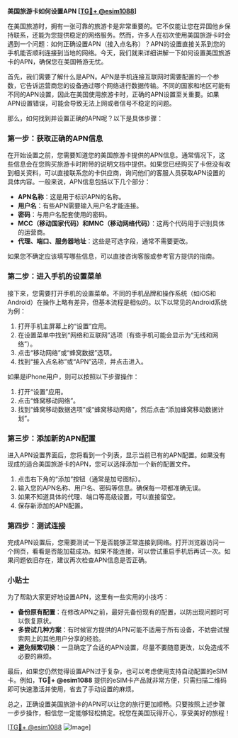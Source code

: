 **美国旅游卡如何设置APN [[TG💪+ @esim1088](https://t.me/s/esim1088)]**

在美国旅游时，拥有一张可靠的旅游卡是非常重要的。它不仅能让您在异国他乡保持联系，还能为您提供稳定的网络服务。然而，许多人在初次使用美国旅游卡时会遇到一个问题：如何正确设置APN（接入点名称）？APN的设置直接关系到您的手机能否顺利连接到当地的网络。今天，我们就来详细讲解一下如何设置美国旅游卡的APN，确保您在美国畅游无忧。

首先，我们需要了解什么是APN。APN是手机连接互联网时需要配置的一个参数，它告诉运营商您的设备通过哪个网络进行数据传输。不同的国家和地区可能有不同的APN设置，因此在美国使用旅游卡时，正确的APN设置至关重要。如果APN设置错误，可能会导致无法上网或者信号不稳定的问题。

那么，如何找到并设置正确的APN呢？以下是具体步骤：

### 第一步：获取正确的APN信息

在开始设置之前，您需要知道您的美国旅游卡提供的APN信息。通常情况下，这些信息会在您购买旅游卡时附带的说明文档中提供。如果您已经购买了卡但没有收到相关资料，可以直接联系您的卡供应商，询问他们的客服人员获取APN设置的具体内容。一般来说，APN信息包括以下几个部分：

- **APN名称**：这是用于标识APN的名称。
- **用户名**：有些APN需要输入用户名才能连接。
- **密码**：与用户名配套使用的密码。
- **MCC（移动国家代码）和MNC（移动网络代码）**：这两个代码用于识别具体的运营商。
- **代理、端口、服务器地址**：这些是可选字段，通常不需要更改。

如果您不确定应该填写哪些信息，可以直接咨询客服或参考官方提供的指南。

### 第二步：进入手机的设置菜单

接下来，您需要打开手机的设置菜单。不同的手机品牌和操作系统（如iOS和Android）在操作上略有差异，但基本流程是相似的。以下以常见的Android系统为例：

1. 打开手机主屏幕上的“设置”应用。
2. 在设置菜单中找到“网络和互联网”选项（有些手机可能会显示为“无线和网络”）。
3. 点击“移动网络”或“蜂窝数据”选项。
4. 找到“接入点名称”或“APN”选项，并点击进入。

如果是iPhone用户，则可以按照以下步骤操作：

1. 打开“设置”应用。
2. 点击“蜂窝移动网络”。
3. 找到“蜂窝移动数据选项”或“蜂窝移动网络”，然后点击“添加蜂窝移动数据计划”。

### 第三步：添加新的APN配置

进入APN设置界面后，您将看到一个列表，显示当前已有的APN配置。如果没有现成的适合美国旅游卡的APN，您可以选择添加一个新的配置文件。

1. 点击右下角的“添加”按钮（通常是加号图标）。
2. 输入您的APN名称、用户名、密码等信息。确保每一项都准确无误。
3. 如果不知道具体的代理、端口等高级设置，可以直接留空。
4. 保存新添加的APN配置。

### 第四步：测试连接

完成APN设置后，您需要测试一下是否能够正常连接到网络。打开浏览器访问一个网页，看看是否能加载成功。如果不能连接，可以尝试重启手机后再试一次。如果问题依旧存在，建议再次检查APN信息是否正确。

### 小贴士

为了帮助大家更好地设置APN，这里有一些实用的小技巧：

- **备份原有配置**：在修改APN之前，最好先备份现有的配置，以防出现问题时可以恢复原状。
- **多尝试几种方案**：有时候官方提供的APN可能不适用于所有设备，不妨尝试搜索网上的其他用户分享的经验。
- **避免频繁切换**：一旦确定了合适的APN设置，尽量不要随意更改，以免造成不必要的麻烦。

最后，如果您仍然觉得设置APN过于复杂，也可以考虑使用支持自动配置的eSIM卡。例如，**TG💪+ @esim1088** 提供的eSIM卡产品就非常方便，只需扫描二维码即可快速激活并使用，省去了手动设置的麻烦。

总之，正确设置美国旅游卡的APN可以让您的旅行更加顺畅。只要按照上述步骤一步步操作，相信您一定能够轻松搞定。祝您在美国玩得开心，享受美好的旅程！

[[TG💪+ @esim1088](https://t.me/s/esim1088) ![Image](https://i.postimg.cc/4NQfJmqS/Snipaste-2025-05-13-00-14-12.png)]